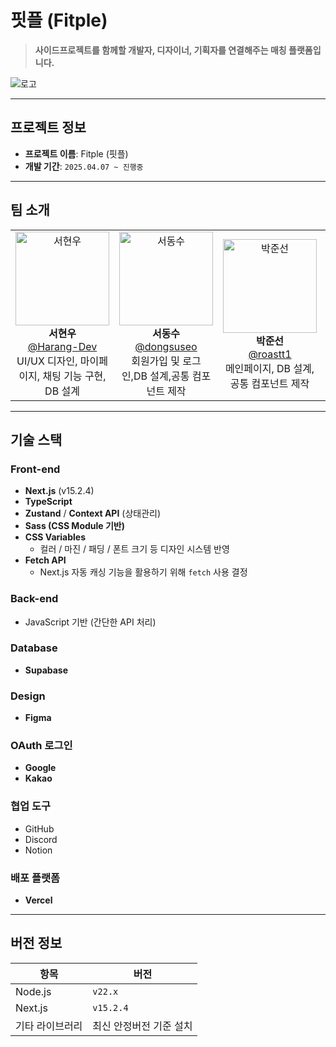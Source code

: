 # **핏플 (Fitple)**

> **사이드프로젝트를 함께할 개발자, 디자이너, 기획자를 연결해주는 매칭 플랫폼입니다.**

![로고](https://github.com/user-attachments/assets/e5255724-3218-4f61-9a94-4b5d7b90232c)


---

## **프로젝트 정보**

- **프로젝트 이름**: Fitple (핏플)  
- **개발 기간**: `2025.04.07 ~ 진행중`

---

## **팀 소개**

<table align="center">
  <tr>
    <td align="center">
      <img src="https://github.com/Harang-Dev.png" width="150" height="150" alt="서현우"/><br/>
      <strong>서현우</strong><br/>
      <a href="https://github.com/Harang-Dev">@Harang-Dev</a><br/>
      UI/UX 디자인, 마이페이지, 채팅 기능 구현, DB 설계
    </td>
    <td align="center">
      <img src="https://github.com/dongsuseo.png" width="150" height="150" alt="서동수"/><br/>
      <strong>서동수</strong><br/>
      <a href="https://github.com/dongsuseo">@dongsuseo</a><br/>
      회원가입 및 로그인,DB 설계,공통 컴포넌트 제작
    </td>
    <td align="center">
      <img src="https://github.com/roastt1.png" width="150" height="150" alt="박준선"/><br/>
      <strong>박준선</strong><br/>
      <a href="https://github.com/roastt1">@roastt1</a><br/>
      메인페이지, DB 설계, 공통 컴포넌트 제작
    </td>
    <td align="center">
      <img src="https://github.com/uudeok.png" width="150" height="150" alt="서유덕"/><br/>
      <strong>서유덕</strong><br/>
      <a href="https://github.com/uudeok">@uudeok</a><br/>
      (역할 작성)
    </td>
  </tr>
</table>

---

## **기술 스택**

### **Front-end**
- **Next.js** (v15.2.4)
- **TypeScript**
- **Zustand** / **Context API** (상태관리)
- **Sass (CSS Module 기반)**  
- **CSS Variables**  
  - 컬러 / 마진 / 패딩 / 폰트 크기 등 디자인 시스템 반영  
- **Fetch API**
  - Next.js 자동 캐싱 기능을 활용하기 위해 `fetch` 사용 결정

### **Back-end**
- JavaScript 기반 (간단한 API 처리)

### **Database**
- **Supabase**

### **Design**
- **Figma**

### **OAuth 로그인**
- **Google**
- **Kakao**

### **협업 도구**
- GitHub
- Discord
- Notion

### **배포 플랫폼**
- **Vercel**

---

## **버전 정보**
| 항목 | 버전 |
|------|-------|
| Node.js | `v22.x` |
| Next.js | `v15.2.4` |
| 기타 라이브러리 | 최신 안정버전 기준 설치 |

